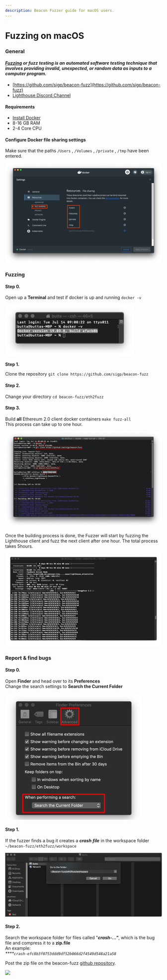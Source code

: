 ```yaml
---
description: Beacon Fuzzer guide for macOS users.
---
```


# Fuzzing on macOS

### General

#### [_**Fuzzing**_](https://en.wikipedia.org/wiki/Fuzzing) _or **fuzz testing** is an automated software testing technique that involves providing invalid, unexpected, or random data as inputs to a computer program._

* [https://github.com/sigp/beacon-fuzz](https://github.com/sigp/beacon-fuzz)
* [Lighthouse Discord Channel](https://discord.gg/Xdc9xZX)

#### Requirements

* [Install Docker](https://docs.docker.com/docker-for-mac/install/)
* 8-16 GB RAM 
* 2-4 Core CPU

#### Configure Docker file sharing settings

Make sure that the paths  `/Users` , `/Volumes` , `/private` ,  `/tmp` have been entered.

![](../.gitbook/assets/image%20%28137%29.png)

### Fuzzing

#### Step 0. 

Open up a **Terminal** and test if docker is up and running `docker -v`

![](../.gitbook/assets/image%20%28142%29.png)

**Step 1.**  
  
Clone the repository `git clone https://github.com/sigp/beacon-fuzz`

#### Step 2.

Change your directory `cd beacon-fuzz/eth2fuzz`

#### Step 3. 

Build **all** Ethereum 2.0 client docker containers `make fuzz-all`  
This process can take up to one hour.

![](../.gitbook/assets/image%20%28143%29.png)

Once the building process is done, the Fuzzer will start by fuzzing the Lighthouse client and fuzz the next client after one hour. The total process takes 5hours.

![Fuzzing Lighthouse](../.gitbook/assets/image%20%28144%29.png)

### Report & find bugs

#### Step 0.

Open **Finder** and head over to its **Preferences**  
Change the search settings to **Search the Current Folder**

![](../.gitbook/assets/image%20%28148%29.png)

#### Step 1.

If the fuzzer finds a bug it creates a _**crash** **file**_ in the workspace folder  
`~/beacon-fuzz/eth2fuzz/workspace`

![](../.gitbook/assets/image%20%28145%29.png)

#### 

#### Step 2.

Search the workspace folder for files called "_**crash-..."**_, which is the bug file and compress it to a **zip.file**  
An example:  
_****`crash-efc8b3f0753ddd9df52b066d2f4549d548a21a58`_

Post the zip file on the beacon-fuzz [github repository](https://github.com/sigp/beacon-fuzz/issues/new/choose).

![](../.gitbook/assets/crash5.gif)

